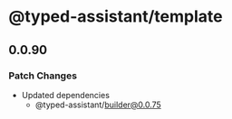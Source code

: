 # @typed-assistant/template

## 0.0.90

### Patch Changes

- Updated dependencies
  - @typed-assistant/builder@0.0.75
